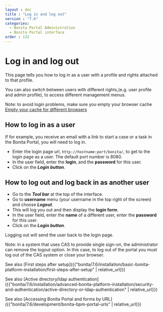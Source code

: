 ```yaml
---
layout : doc
title : "Log in and log out"
version : "7.6"
categories:
  - Bonita Portal Administration
  - Bonita Portal interface
order : 132
---
```

# Log in and log out

This page tells you how to log in as a user with a profile and rights attached to that profile.

You can also switch between users with different rights,(e.g. user profile and admin profile), to access different management menus.

Note: to avoid login problems, make sure you empty your browser cache [Empty your cache for different browsers](http://www.wikihow.com/Clear-Your-Browser's-Cache)

## How to log in as a user

If for example, you receive an email with a link to start a case or a task in the Bonita Portal, you will need to log in.

* Enter the login page url, `http://`_`hostname:port`_`/bonita/`, to get to the login page as a user. The default port number is 8080\.
* In the user field, enter the **login**, and the **password** for this user.
* Click on the _**Login button**_.

## How to log out and log back in as another user

* Go to the _**Tool bar**_ at the top of the interface.
* Go to **username** menu (your username in the top right of the screen) and choose _**Logout**_.
* This will log you out and then display the **login form**.
* In the user field, enter the **name** of a different user, enter the **password** for this user.
* Click on the _**Login button**_.

Logging out will send the user back to the login page.

Note: in a system that uses CAS to provide single sign-on, the administrator can remove the logout option. In this case, to log out of the portal you must log out of the CAS system or close your browser.

See also [First steps after setup]({{"bonita/7.6/installation/basic-bonita-platform-installation/first-steps-after-setup" | relative_url}})

See also [Active directory/ldap authentication]({{"bonita/7.6/installation/advanced-bonita-platform-installation/security-and-authentication/active-directory-or-ldap-authentication" | relative_url}})

See also [Accessing Bonita Portal and forms by URL]({{"bonita/7.6/development/bonita-bpm-portal-urls" | relative_url}})